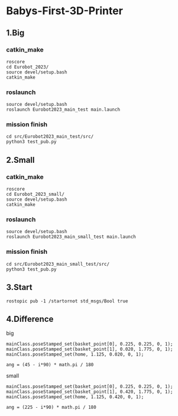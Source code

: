 # Babys-First-3D-Printer

## 1.Big

### catkin_make
    roscore
    cd Eurobot_2023/
    source devel/setup.bash
    catkin_make
    
### roslaunch
    source devel/setup.bash
    roslaunch Eurobot2023_main_test main.launch

### mission finish
    cd src/Eurobot2023_main_test/src/
    python3 test_pub.py 
    
## 2.Small

### catkin_make
    roscore
    cd Eurobot_2023_small/
    source devel/setup.bash
    catkin_make
    
### roslaunch
    source devel/setup.bash
    roslaunch Eurobot2023_main_small_test main.launch

### mission finish
    cd src/Eurobot2023_main_small_test/src/
    python3 test_pub.py 

## 3.Start
    rostopic pub -1 /startornot std_msgs/Bool true
    
## 4.Difference

big

    mainClass.poseStamped_set(basket_point[0], 0.225, 0.225, 0, 1);
    mainClass.poseStamped_set(basket_point[1], 0.020, 1.775, 0, 1);
    mainClass.poseStamped_set(home, 1.125, 0.020, 0, 1);
    
    ang = (45 - i*90) * math.pi / 180
     
small

    mainClass.poseStamped_set(basket_point[0], 0.225, 0.225, 0, 1);
    mainClass.poseStamped_set(basket_point[1], 0.420, 1.775, 0, 1);
    mainClass.poseStamped_set(home, 1.125, 0.420, 0, 1);
    
    ang = (225 - i*90) * math.pi / 180
